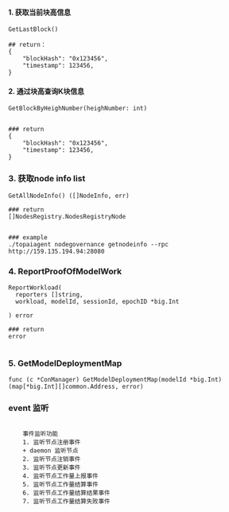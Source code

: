 #### 1. 获取当前块高信息
```shell
GetLastBlock()

## return：
{
    "blockHash": "0x123456",
    "timestamp": 123456,
}
```

#### 2. 通过块高查询K块信息
```shell
GetBlockByHeighNumber(heighNumber: int)


### return
{
    "blockHash": "0x123456",
    "timestamp": 123456,
}
```

### 3. 获取node info list
```shell
GetAllNodeInfo() ([]NodeInfo, err)

### return
[]NodesRegistry.NodesRegistryNode


### example
./topaiagent nodegovernance getnodeinfo --rpc http://159.135.194.94:28080

```

### 4. ReportProofOfModelWork
```shell
ReportWorkload(
  reporters []string,
  workload, modelId, sessionId, epochID *big.Int

) error

### return
error


```

### 5. GetModelDeploymentMap
```shell
func (c *ConManager) GetModelDeploymentMap(modelId *big.Int) (map[*big.Int][]common.Address, error)

```


### event 监听
```shell

    事件监听功能
    1. 监听节点注册事件
    + daemon 监听节点
    2. 监听节点注销事件
    3. 监听节点更新事件
    4. 监听节点工作量上报事件
    5. 监听节点工作量结算事件
    6. 监听节点工作量结算结果事件
    7. 监听节点工作量结算失败事件

```
